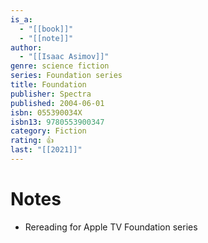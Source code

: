 ```yaml
---
is_a:
  - "[[book]]"
  - "[[note]]"
author:
  - "[[Isaac Asimov]]"
genre: science fiction
series: Foundation series
title: Foundation
publisher: Spectra
published: 2004-06-01
isbn: 055390034X
isbn13: 9780553900347
category: Fiction
rating: 👍
last: "[[2021]]"
---
```

# Notes
- Rereading for Apple TV Foundation series
